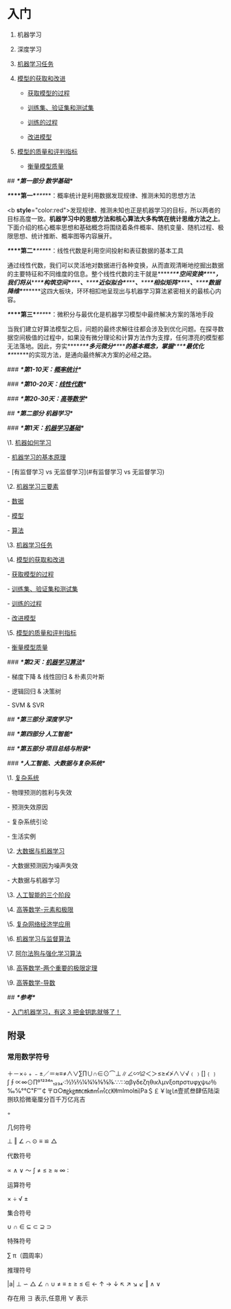 # 入门



1. 机器学习

2. 深度学习

3. [机器学习任务](#机器学习任务)

4. [模型的获取和改进](#模型的获取和改进)

   - [获取模型的过程](#获取模型的过程)

   - [训练集、验证集和测试集](#训练集、验证集和测试集)

   - [训练的过程](#训练的过程)

   - [改进模型](#改进模型)

5. [模型的质量和评判指标](#模型的质量和评判指标)
   - [衡量模型质量](#衡量模型质量)

 

\## ***\*第一部分 数学基础\****

 

***\**\*\*******\*第一\*******\**\*\****：概率统计是利用数据发现规律、推测未知的思想方法

 

<b **style**="color:red">发现规律、推测未知</b>也正是机器学习的目标，所以两者的目标高度一致。**机器学习中的思想方法和核心算法大多构筑在统计思维方法之上**。下面介绍的核心概率思想和基础概念将围绕着条件概率、随机变量、随机过程、极限思想、统计推断、概率图等内容展开。

 

***\**\*\*******\*第二\*******\**\*\****：线性代数是利用空间投射和表征数据的基本工具

 

通过线性代数，我们可以灵活地对数据进行各种变换，从而直观清晰地挖掘出数据的主要特征和不同维度的信息。整个线性代数的主干就是***\**\*\*******\*空间变换\*******\**\*\****，我们将从***\**\*\*******\*构筑空间\*******\**\*\****、***\**\*\*******\*近似拟合\*******\**\*\****、***\**\*\*******\*相似矩阵\*******\**\*\****、***\**\*\*******\*数据降维\*******\**\*\****这四大板块，环环相扣地呈现出与机器学习算法紧密相关的最核心内容。

 

***\**\*\*******\*第三\*******\**\*\****：微积分与最优化是机器学习模型中最终解决方案的落地手段

 

当我们建立好算法模型之后，问题的最终求解往往都会涉及到优化问题。在探寻数据空间极值的过程中，如果没有微分理论和计算方法作为支撑，任何漂亮的模型都无法落地。因此，夯实***\**\*\*******\*多元微分\*******\**\*\****的基本概念，掌握***\**\*\*******\*最优化\*******\**\*\****的实现方法，是通向最终解决方案的必经之路。

 

\### ***\*第1-10天：[概率统计](./1.1_概率统计.md)\****

 

\### ***\*第10-20天：[线性代数](./1.2_线性代数.md)\****

 

\### ***\*第20-30天：[高等数学](./1.3_高等数学.md)\****

 

\## ***\*第二部分 机器学习\****

 

\### ***\*第1天：[机器学习基础](./2.1_机器学习基础.md)\****

 

\1. [机器如何学习](#机器如何学习)

  \- [机器学习的基本原理](#机器学习的基本原理)

  \- [有监督学习 vs 无监督学习](#有监督学习 vs 无监督学习)

\2. [机器学习三要素](#机器学习三要素)

  \- [数据](#数据)

  \- [模型](#模型)

  \- [算法](#算法)

\3. [机器学习任务](#机器学习任务)

\4. [模型的获取和改进](#模型的获取和改进)

  \- [获取模型的过程](#获取模型的过程)

  \- [训练集、验证集和测试集](#训练集、验证集和测试集)

  \- [训练的过程](#训练的过程)

  \- [改进模型](#改进模型)

\5. [模型的质量和评判指标](#模型的质量和评判指标)

  \- [衡量模型质量](#衡量模型质量)

 

\### ***\*第2天：[机器学习算法](./2.2_机器学习算法.md)\****

 

\- 梯度下降 & 线性回归 & 朴素贝叶斯

\- 逻辑回归 & 决策树

\- SVM & SVR

 

\## ***\*第三部分 深度学习\****

 

\## ***\*第四部分 人工智能\****

 

\## ***\*第五部分 项目总结与附录\****

 

\### ***\*人工智能、大数据与复杂系统\****

 

\1. [复杂系统](./人工智能&大数据&复杂系统/1.复杂系统.md)

  \- 物理预测的胜利与失效

  \- 预测失效原因

  \- 复杂系统引论

  \- 生活实例

\2. [大数据与机器学习](./人工智能&大数据&复杂系统/2.大数据与机器学习.md)

  \- 大数据预测因为噪声失效

  \- 大数据与机器学习

\3. [人工智能的三个阶段](./人工智能&大数据&复杂系统/3.人工智能的三个阶段.md)

\4. [高等数学-元素和极限](./人工智能&大数据&复杂系统/4.高等数学-元素和极限.md)

\5. [复杂网络经济学应用](./人工智能&大数据&复杂系统/5.复杂网络经济学应用.md)

\6. [机器学习与监督算法](./人工智能&大数据&复杂系统/6.机器学习与监督算法.md)

\7. [阿尔法狗与强化学习算法](./人工智能&大数据&复杂系统/7.阿尔法狗与强化学习算法.md)

\8. [高等数学-两个重要的极限定理](./人工智能&大数据&复杂系统/8.高等数学-两个重要的极限定理.md)

\9. [高等数学-导数](./人工智能&大数据&复杂系统/9.高等数学-导数.md)

 

\## ***\*参考\****

 

\- [入门机器学习，有这 3 把金钥匙就够了！](https://gitbook.cn/books/5d51084a564c82511f3b9c9e/index.html)



## 附录

 

### 常用数学符号

 

＋－×÷﹢﹣±／＝≈≡≠∧∨∑∏∪∩∈⊙⌒⊥∥∠∽≌＜＞≤≥≮≯∧∨√﹙﹚[]﹛﹜∫∮∝∞⊙∏º¹²³⁴ⁿ₁₂₃₄·∶½⅓⅔¼¾⅛⅜⅝⅞∴∵∷αβγδεζηθικλμνξοπρστυφχψω％‰℅°℃℉′″￠〒¤○㎎㎏㎜㎝㎞㎡㎥㏄㏎mlmol㏕Pa＄￡￥㏒㏑壹贰叁肆伍陆柒捌玖拾微毫厘分百千万亿兆吉

◦

 

几何符号

 

⊥ ‖ ∠ ⌒ ⊙ ≡ ≌ △

 

代数符号

 

∝ ∧ ∨ ～ ∫ ≠ ≤ ≥ ≈ ∞ ∶

 

运算符号

 

× ÷ √ ±

 

集合符号

 

∪ ∩ ∈ ⊆ ⊂ ⊇ ⊃

 

特殊符号

 

∑ π（圆周率）

 

推理符号

 

|a| ⊥ ∽ △ ∠ ∩ ∪ ≠ ≡ ± ≥ ≤ ∈ ← ↑ → ↓ ↖ ↗ ↘ ↙ ‖ ∧ ∨

 

存在用 ∃ 表示,任意用 ∀ 表示

